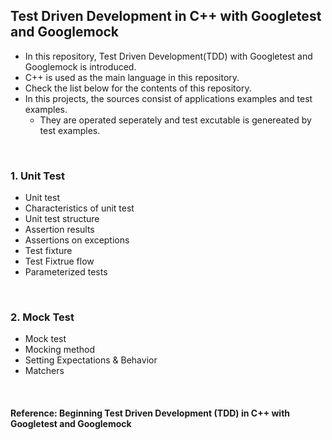 ## Test Driven Development in C++ with Googletest and Googlemock
* In this repository, Test Driven Development(TDD) with Googletest and Googlemock is introduced.
* C++ is used as the main language in this repository.
* Check the list below for the contents of this repository.
* In this projects, the sources consist of applications examples and test examples. 
    * They are operated seperately and test excutable is genereated by test examples.

</br>

### 1. Unit Test
* Unit test
* Characteristics of unit test
* Unit test structure
* Assertion results
* Assertions on exceptions
* Test fixture
* Test Fixtrue flow
* Parameterized tests

</br>

### 2. Mock Test
* Mock test
* Mocking method
* Setting Expectations & Behavior
* Matchers

</br>

#### Reference: Beginning Test Driven Development (TDD) in C++ with Googletest and Googlemock